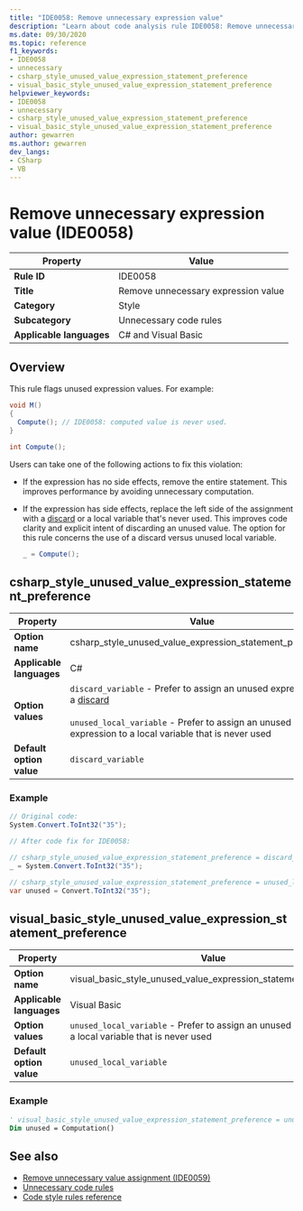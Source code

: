 ```yaml
---
title: "IDE0058: Remove unnecessary expression value"
description: "Learn about code analysis rule IDE0058: Remove unnecessary expression value"
ms.date: 09/30/2020
ms.topic: reference
f1_keywords:
- IDE0058
- unnecessary
- csharp_style_unused_value_expression_statement_preference
- visual_basic_style_unused_value_expression_statement_preference
helpviewer_keywords:
- IDE0058
- unnecessary
- csharp_style_unused_value_expression_statement_preference
- visual_basic_style_unused_value_expression_statement_preference
author: gewarren
ms.author: gewarren
dev_langs:
- CSharp
- VB
---
```

# Remove unnecessary expression value (IDE0058)

|Property|Value|
|-|-|
| **Rule ID** | IDE0058 |
| **Title** | Remove unnecessary expression value |
| **Category** | Style |
| **Subcategory** | Unnecessary code rules |
| **Applicable languages** | C# and Visual Basic |

## Overview

This rule flags unused expression values. For example:

```csharp
void M()
{
  Compute(); // IDE0058: computed value is never used.
}

int Compute();
```

Users can take one of the following actions to fix this violation:

- If the expression has no side effects, remove the entire statement. This improves performance by avoiding unnecessary computation.

- If the expression has side effects, replace the left side of the assignment with a [discard](../../../csharp/discards.md) or a local variable that's never used. This improves code clarity and explicit intent of discarding an unused value. The option for this rule concerns the use of a discard versus unused local variable.

  ```csharp
  _ = Compute();
  ```

## csharp_style_unused_value_expression_statement_preference

|Property|Value|
|-|-|
| **Option name** | csharp_style_unused_value_expression_statement_preference
| **Applicable languages** | C# |
| **Option values** | `discard_variable` - Prefer to assign an unused expression to a [discard](../../../csharp/discards.md) <br /><br />`unused_local_variable` - Prefer to assign an unused expression to a local variable that is never used |
| **Default option value** | `discard_variable` |

### Example

```csharp
// Original code:
System.Convert.ToInt32("35");

// After code fix for IDE0058:

// csharp_style_unused_value_expression_statement_preference = discard_variable
_ = System.Convert.ToInt32("35");

// csharp_style_unused_value_expression_statement_preference = unused_local_variable
var unused = Convert.ToInt32("35");
```

## visual_basic_style_unused_value_expression_statement_preference

|Property|Value|
|-|-|
| **Option name** | visual_basic_style_unused_value_expression_statement_preference
| **Applicable languages** | Visual Basic |
| **Option values** | `unused_local_variable` - Prefer to assign an unused expression to a local variable that is never used |
| **Default option value** | `unused_local_variable` |

### Example

```vb
' visual_basic_style_unused_value_expression_statement_preference = unused_local_variable
Dim unused = Computation()
```

## See also

- [Remove unnecessary value assignment (IDE0059)](ide0059.md)
- [Unnecessary code rules](unnecessary-code-rules.md)
- [Code style rules reference](index.md)
